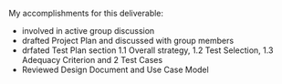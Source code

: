 My accomplishments for this deliverable:
 * involved in active group discussion
 * drafted Project Plan and discussed with group members
 * drfated Test Plan section 1.1 Overall strategy, 1.2 Test Selection, 1.3 Adequacy Criterion and 2 Test Cases
 * Reviewed Design Document and Use Case Model